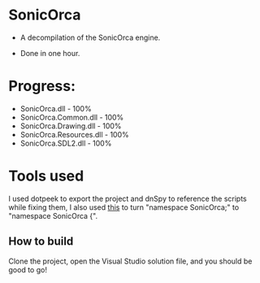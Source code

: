 # SonicOrca

* A decompilation of the SonicOrca engine.

* Done in one hour.

# Progress:

* SonicOrca.dll - 100% 
* SonicOrca.Common.dll - 100%
* SonicOrca.Drawing.dll - 100%
* SonicOrca.Resources.dll - 100%
* SonicOrca.SDL2.dll - 100%

# Tools used

I used dotpeek to export the project and dnSpy to reference the scripts while fixing them, I also used [this](https://github.com/maybekoi/FSNSFix) to turn "namespace SonicOrca;" to "namespace SonicOrca {".

## How to build

Clone the project, open the Visual Studio solution file, and you should be good to go!

